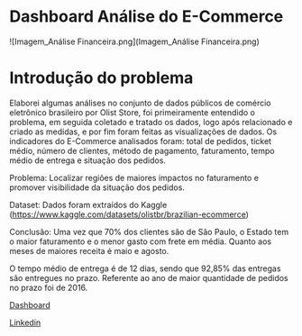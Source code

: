 # Dashboard Análise do E-Commerce

![Imagem_Análise Financeira.png](Imagem_Análise Financeira.png)

# Introdução do problema

Elaborei algumas análises no conjunto de dados públicos de comércio eletrônico brasileiro por Olist Store, foi primeiramente entendido o problema, em seguida coletado e tratado os dados, logo após relacionado e criado as medidas, e por fim foram feitas as visualizações de dados. Os indicadores do E-Commerce analisados foram: total de pedidos, ticket médio, número de clientes, método de pagamento, faturamento, tempo médio de entrega e situação dos pedidos.  


Problema: Localizar regiões de maiores impactos no faturamento e promover visibilidade da situação dos pedidos.


Dataset: Dados foram extraídos do Kaggle (https://www.kaggle.com/datasets/olistbr/brazilian-ecommerce)

Conclusão: Uma vez que 70% dos clientes são de São Paulo, o Estado tem o maior faturamento e o menor gasto com frete em média. Quanto aos meses de maiores receita é maio e agosto.

O tempo médio de entrega é de 12 dias, sendo que 92,85% das entregas são entregues no prazo. Referente ao ano de maior quantidade de pedidos no prazo foi de 2016.

[Dashboard](https://app.powerbi.com/view?r=eyJrIjoiZTBiYTE2M2EtZGI5Yy00NmUwLThiOGYtYWNkZWVmYjhiMmI4IiwidCI6ImVmMDhmOTQ4LTMzNzItNDA2OC1hZTVkLTg3M2FhODViZTk5NCJ9)

[Linkedin](https://www.linkedin.com/in/wellington-martins-5a19638b/)

